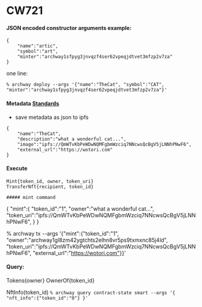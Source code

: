 # CW721

#### JSON encoded constructor arguments example:
```
{
    "name":"artic",
    "symbol":"art",
    "minter":"archway1sfpyg3jnvqzf4ser62vpeqjdtvet3mfzp2v7za"
}
```
one line:
```
% archway deploy --args '{"name":"TheCat", "symbol":"CAT", "minter":"archway1sfpyg3jnvqzf4ser62vpeqjdtvet3mfzp2v7za"}'
```

#### Metadata [Standards](https://docs.opensea.io/docs/metadata-standards)
- save metadata as json to ipfs
```
{
    "name":"TheCat",
    "description":"what a wonderful cat...",
    "image":"ipfs://QmWTvKbPeWDwNQMFgbmWzciq7NNcwsQcBgV5jLNNhPNwF6",
    "external_url":"https://wotori.com"
}
```

#### Execute
```
Mint{token_id, owner, token_uri}
TransferNft{recipient, token_id}

##### mint command
```
{
    "mint":{
        "token_id":"1",
        "owner":"what a wonderful cat...",
        "token_uri":"ipfs://QmWTvKbPeWDwNQMFgbmWzciq7NNcwsQcBgV5jLNNhPNwF6",
    }
}

% archway tx --args '{"mint":{"token_id":"1", "owner":"archway1gl8zm42ygtchts2elhn8vr5ps9txmxnc85j4ld", "token_uri":"ipfs://QmWTvKbPeWDwNQMFgbmWzciq7NNcwsQcBgV5jLNNhPNwF6", "external_url":"https://wotori.com"}}'

#### Query:
Tokens{owner}
OwnerOf{token_id}

NftInfo(token_id)
`% archway query contract-state smart --args '{ "nft_info":{"token_id":"0"} }'`